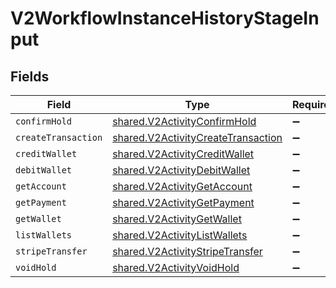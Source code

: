 # V2WorkflowInstanceHistoryStageInput


## Fields

| Field                                                                                           | Type                                                                                            | Required                                                                                        | Description                                                                                     |
| ----------------------------------------------------------------------------------------------- | ----------------------------------------------------------------------------------------------- | ----------------------------------------------------------------------------------------------- | ----------------------------------------------------------------------------------------------- |
| `confirmHold`                                                                                   | [shared.V2ActivityConfirmHold](../../../sdk/models/shared/v2activityconfirmhold.md)             | :heavy_minus_sign:                                                                              | N/A                                                                                             |
| `createTransaction`                                                                             | [shared.V2ActivityCreateTransaction](../../../sdk/models/shared/v2activitycreatetransaction.md) | :heavy_minus_sign:                                                                              | N/A                                                                                             |
| `creditWallet`                                                                                  | [shared.V2ActivityCreditWallet](../../../sdk/models/shared/v2activitycreditwallet.md)           | :heavy_minus_sign:                                                                              | N/A                                                                                             |
| `debitWallet`                                                                                   | [shared.V2ActivityDebitWallet](../../../sdk/models/shared/v2activitydebitwallet.md)             | :heavy_minus_sign:                                                                              | N/A                                                                                             |
| `getAccount`                                                                                    | [shared.V2ActivityGetAccount](../../../sdk/models/shared/v2activitygetaccount.md)               | :heavy_minus_sign:                                                                              | N/A                                                                                             |
| `getPayment`                                                                                    | [shared.V2ActivityGetPayment](../../../sdk/models/shared/v2activitygetpayment.md)               | :heavy_minus_sign:                                                                              | N/A                                                                                             |
| `getWallet`                                                                                     | [shared.V2ActivityGetWallet](../../../sdk/models/shared/v2activitygetwallet.md)                 | :heavy_minus_sign:                                                                              | N/A                                                                                             |
| `listWallets`                                                                                   | [shared.V2ActivityListWallets](../../../sdk/models/shared/v2activitylistwallets.md)             | :heavy_minus_sign:                                                                              | N/A                                                                                             |
| `stripeTransfer`                                                                                | [shared.V2ActivityStripeTransfer](../../../sdk/models/shared/v2activitystripetransfer.md)       | :heavy_minus_sign:                                                                              | N/A                                                                                             |
| `voidHold`                                                                                      | [shared.V2ActivityVoidHold](../../../sdk/models/shared/v2activityvoidhold.md)                   | :heavy_minus_sign:                                                                              | N/A                                                                                             |